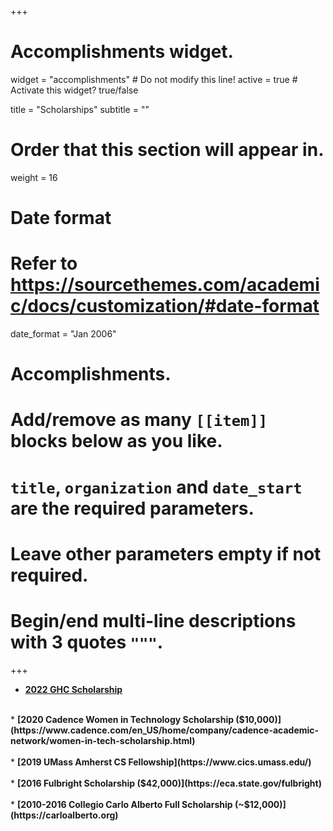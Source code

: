 +++
# Accomplishments widget.
widget = "accomplishments"  # Do not modify this line!
active = true  # Activate this widget? true/false

title = "Scholarships"
subtitle = ""

# Order that this section will appear in.
weight = 16

# Date format
#   Refer to https://sourcethemes.com/academic/docs/customization/#date-format
date_format = "Jan 2006"

# Accomplishments.
#   Add/remove as many `[[item]]` blocks below as you like.
#   `title`, `organization` and `date_start` are the required parameters.
#   Leave other parameters empty if not required.
#   Begin/end multi-line descriptions with 3 quotes `"""`.
+++

* <b> [2022 GHC Scholarship](https://ghc.anitab.org/attend/scholarships/) </b> <br> 
<br>
* <b> [2020 Cadence Women in Technology Scholarship ($10,000)](https://www.cadence.com/en_US/home/company/cadence-academic-network/women-in-tech-scholarship.html) </b> <br> 
<br>
* <b> [2019 UMass Amherst CS Fellowship](https://www.cics.umass.edu/) </b> <br> 
<br>
* <b> [2016 Fulbright Scholarship ($42,000)](https://eca.state.gov/fulbright) </b> <br>
<br>
* <b> [2010-2016 Collegio Carlo Alberto Full Scholarship (~$12,000)](https://carloalberto.org) </b> <br>
<br>
